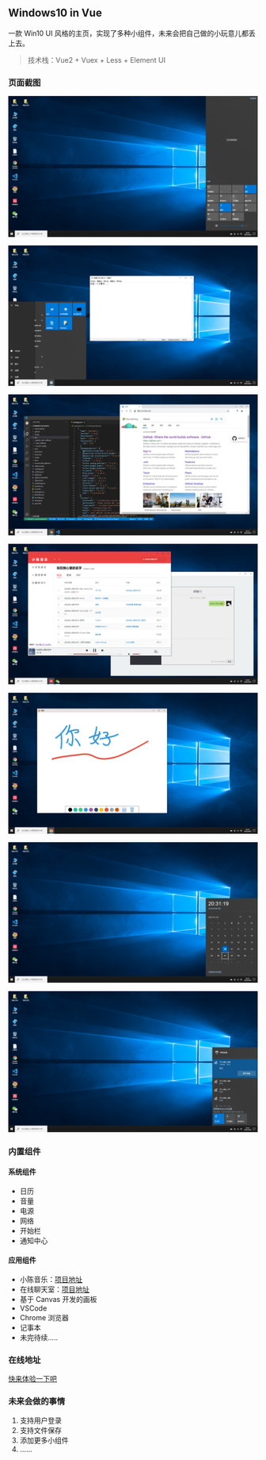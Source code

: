 ## Windows10 in Vue

 一款 Win10 UI 风格的主页，实现了多种小组件，未来会把自己做的小玩意儿都丢上去。

> 技术栈：Vue2 + Vuex + Less + Element UI

### 页面截图
![系统页面](./public/screenshot/main.png)

![系统页面](./public/screenshot/1.png)

![Vscode和浏览器](./public/screenshot/vscode.png)

![音乐平台和聊天室](./public/screenshot/music.png)

![画板](./public/screenshot/paint.png)

![系统页面](./public/screenshot/calendar.png) 

![系统页面](./public/screenshot/wifi.png)


### 内置组件
#### 系统组件
- 日历
- 音量
- 电源
- 网络
- 开始栏
- 通知中心
#### 应用组件
- 小陈音乐：[项目地址](https://github.com/MrRainbowYoo/Music_Player)
- 在线聊天室：[项目地址](https://github.com/MrRainbowYoo/Chat_Room)
- 基于 Canvas 开发的画板
- VSCode
- Chrome 浏览器
- 记事本
- 未完待续.....

### 在线地址
[快来体验一下吧](http://duoduozuikeail.top/webwin10/#/)

### 未来会做的事情
1. 支持用户登录
2. 支持文件保存
3. 添加更多小组件
4. ……
